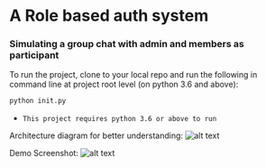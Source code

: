 # A Role based auth system
### Simulating a group chat with admin and members as participant

To run the project, clone to your local repo and run the following in command line at project root level (on python 3.6 and above):
```sh
python init.py
```

* `This project requires python 3.6 or above to run`

Architecture diagram for better understanding:
![alt text](https://github.com/uttamsilversurfer/RBACGroupChat/raw/main/demo/bs_assgn_arch_diag.png)

Demo Screenshot:
![alt text](https://github.com/uttamsilversurfer/RBACGroupChat/raw/main/demo/RbacDemo.JPG)
